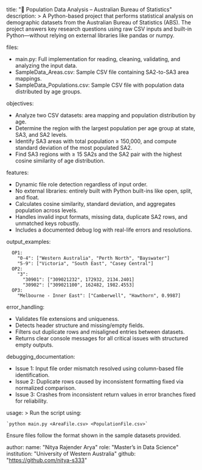 title: "🧮 Population Data Analysis – Australian Bureau of Statistics"
description: >
  A Python-based project that performs statistical analysis on demographic datasets from the Australian Bureau of Statistics (ABS).
  The project answers key research questions using raw CSV inputs and built-in Python—without relying on external libraries like pandas or numpy.

files:
  - main.py: Full implementation for reading, cleaning, validating, and analyzing the input data.
  - SampleData_Areas.csv: Sample CSV file containing SA2-to-SA3 area mappings.
  - SampleData_Populations.csv: Sample CSV file with population data distributed by age groups.

objectives:
  - Analyze two CSV datasets: area mapping and population distribution by age.
  - Determine the region with the largest population per age group at state, SA3, and SA2 levels.
  - Identify SA3 areas with total population ≥ 150,000, and compute standard deviation of the most populated SA2.
  - Find SA3 regions with ≥ 15 SA2s and the SA2 pair with the highest cosine similarity of age distribution.

features:
  - Dynamic file role detection regardless of input order.
  - No external libraries: entirely built with Python built-ins like open, split, and float.
  - Calculates cosine similarity, standard deviation, and aggregates population across levels.
  - Handles invalid input formats, missing data, duplicate SA2 rows, and unmatched keys robustly.
  - Includes a documented debug log with real-life errors and resolutions.

output_examples:
```
  OP1:
    "0-4": ["Western Australia", "Perth North", "Bayswater"]
    "5-9": ["Victoria", "South East", "Casey Central"]
  OP2:
    "3":
      "30901": ["309021232", 172932, 2134.2401]
      "30902": ["309021100", 162482, 1982.4553]
  OP3:
    "Melbourne - Inner East": ["Camberwell", "Hawthorn", 0.9987]
```
error_handling:
  - Validates file extensions and uniqueness.
  - Detects header structure and missing/empty fields.
  - Filters out duplicate rows and misaligned entries between datasets.
  - Returns clear console messages for all critical issues with structured empty outputs.

debugging_documentation:
  - Issue 1: Input file order mismatch resolved using column-based file identification.
  - Issue 2: Duplicate rows caused by inconsistent formatting fixed via normalized comparison.
  - Issue 3: Crashes from inconsistent return values in error branches fixed for reliability.

usage: >
  Run the script using:
  ```
  `python main.py <AreaFile.csv> <PopulationFile.csv>`
  ```
  Ensure files follow the format shown in the sample datasets provided.

author:
  name: "Nitya Rajender Arya"
  role: "Master’s in Data Science"
  institution: "University of Western Australia"
  github: "https://github.com/nitya-s333"

